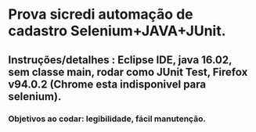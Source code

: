 <h1>Prova sicredi automação de cadastro Selenium+JAVA+JUnit.</h1>
<h2>Instruções/detalhes : Eclipse IDE, java 16.02, sem classe main, rodar como JUnit Test, Firefox v94.0.2 (Chrome esta indisponivel para selenium). </h2>
<h3>Objetivos ao codar: legibilidade, fácil manutenção.</h3>
